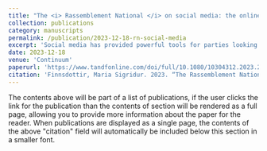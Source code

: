 ```yaml
---
title: "The <i> Rassemblement National </i> on social media: the online rewards of gendered political speech for radical right politicians"
collection: publications
category: manuscripts
permalink: /publication/2023-12-18-rn-social-media
excerpt: 'Social media has provided powerful tools for parties looking to grow their followings and spread their messages, and the radical right has made good use of these tools as they reach out to voters concerned with immigration. Women politicians’ online experiences remain highly gendered, raising questions about the potential for social media to facilitate their substantive representation. Using the Rassemblement National as a case study, I take up the question of how patterns of gender inequality on the radical right are perpetuated on social media and in interactions with online audiences. I analyse data scraped from the X (formerly called Twitter) accounts of RN politicians with negative binomial regression analyses and a theoretically informed computational analysis. I find that, while gender is not a significant predictor of online engagement, online audiences are particularly responsive to women when they comply with stereotypical gender performances. I argue that despite the promise of social media to open new opportunities of self-presentation and interaction for marginalized politicians, women on the radical right continue to be held to strict gendered stereotypes on social media and are rewarded when they comply with these same stereotypes.'
date: 2023-12-18
venue: 'Continuum'
paperurl: 'https://www.tandfonline.com/doi/full/10.1080/10304312.2023.2296342'
citation: 'Finnsdottir, Maria Sigridur. 2023. “The Rassemblement National online: Investigating the politics of gender and racism of the radical right on social media.” Continuum 38(4): 502-516.'
---
```


The contents above will be part of a list of publications, if the user clicks the link for the publication than the contents of section will be rendered as a full page, allowing you to provide more information about the paper for the reader. When publications are displayed as a single page, the contents of the above "citation" field will automatically be included below this section in a smaller font.
